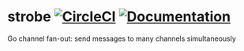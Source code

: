 # strobe [![CircleCI](https://circleci.com/gh/sudhirj/strobe/tree/master.svg?style=svg)](https://circleci.com/gh/sudhirj/strobe/tree/master) [![Documentation](https://godoc.org/github.com/sudhirj/strobe?status.svg)](https://godoc.org/github.com/sudhirj/strobe)

Go channel fan-out: send messages to many channels simultaneously
